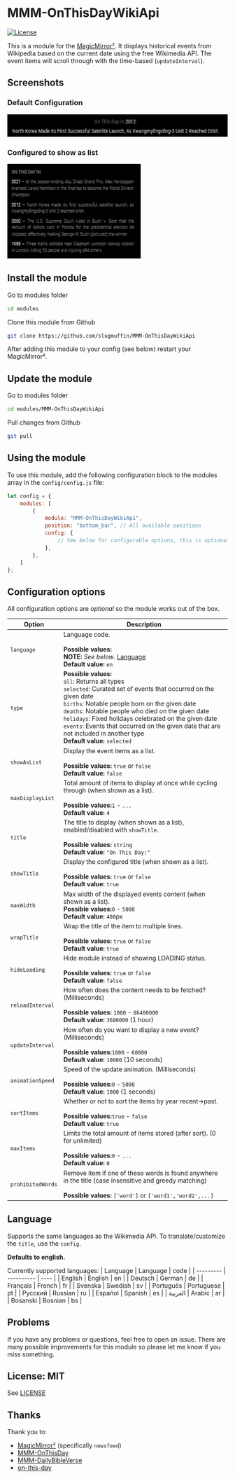 # MMM-OnThisDayWikiApi

[![License](https://img.shields.io/badge/license-MIT-blue.svg)](http://choosealicense.com/licenses/mit)

This is a module for the [MagicMirror²](https://github.com/MichMich/MagicMirror/). It displays historical events from Wikipedia based on the current date using the free Wikimedia API. The event items will scroll through with the time-based (`updateInterval`).

## Screenshots

### Default Configuration

![Screenshot](screenshot/single_line.png)

### Configured to show as list

![Screenshot](screenshot/show_as_list.png)

## Install the module

Go to modules folder

```sh
cd modules
```

Clone this module from Github

```sh
git clone https://github.com/slugmuffin/MMM-OnThisDayWikiApi
```

After adding this module to your config (see below) restart your MagicMirror².

## Update the module

Go to modules folder

```sh
cd modules/MMM-OnThisDayWikiApi
```

Pull changes from Github

```sh
git pull
```

## Using the module

To use this module, add the following configuration block to the modules array in the `config/config.js` file:

```js
let config = {
    modules: [
        {
            module: "MMM-OnThisDayWikiApi",
            position: "bottom_bar", // All available positions
            config: {
                // See below for configurable options, this is optional
            },
        },
    ]
};
```

## Configuration options

All configuration options are _optional_ so the module works out of the box.

| Option | Description |
| ---------- | ---------------------------------------------------------------------------------------------------------------------------------------------------------------------------------- |
| `language` | Language code. <br><br> **Possible values:** <br> **NOTE:** *See below.* [Language](#language) <br> **Default value:** `en` |
| `type` | **Possible values:**<br>`all`: Returns all types<br>`selected`: Curated set of events that occurred on the given date<br>`births`: Notable people born on the given date<br>`deaths`: Notable people who died on the given date<br>`holidays`: Fixed holidays celebrated on the given date<br>`events`: Events that occurred on the given date that are not included in another type <br> **Default value:** `selected`|
| `showAsList` | Display the event items as a list. <br><br> **Possible values:** `true` or `false` <br> **Default value:** `false` |
| `maxDisplayList` | Total amount of items to display at once while cycling through (when shown as a list). <br><br> **Possible values:**`1` - `...` <br> **Default value:** `4` |
| `title` | The title to display (when shown as a list), enabled/disabled with `showTitle`. <br><br> **Possible values:** `string` <br> **Default value:** `"On This Day:"` |
| `showTitle` | Display the configured title (when shown as a list). <br><br> **Possible values:** `true` or `false` <br> **Default value:** `true` |
| `maxWidth` | Max width of the displayed events content (when shown as a list).<br>**Possible values:**`0` - `5000` <br> **Default value:**  `400`px |
| `wrapTitle` | Wrap the title of the item to multiple lines. <br><br> **Possible values:** `true` or `false` <br> **Default value:** `true` |
| `hideLoading` | Hide module instead of showing LOADING status. <br><br> **Possible values:** `true` or `false` <br> **Default value:** `false` |
| `reloadInterval` | How often does the content needs to be fetched? (Milliseconds) <br><br> **Possible values:** `1000` - `86400000` <br> **Default value:** `3600000` (1 hour) |
| `updateInterval` | How often do you want to display a new event? (Milliseconds) <br><br> **Possible values:**`1000` - `60000` <br> **Default value:** `10000` (10 seconds) |
| `animationSpeed` | Speed of the update animation. (Milliseconds) <br><br> **Possible values:**`0` - `5000` <br> **Default value:** `1000` (1 seconds) |
| `sortItems` | Whether or not to sort the items by year recent->past. <br><br> **Possible values:**`true` - `false` <br> **Default value:** `true` |
| `maxItems` | Limits the total amount of items stored (after sort). (0 for unlimited) <br><br> **Possible values:**`0` - `...` <br> **Default value:** `0` |
| `prohibitedWords` | Remove item if one of these words is found anywhere in the title (case insensitive and greedy matching) <br><br> **Possible values:** `['word']` or `['word1','word2',...]` |

## Language

Supports the same languages as the Wikimedia API.
To translate/customize the `title`, use the `config`.

**Defaults to english.**

Currently supported languages:
| Language  | Language   | code |
| --------- | ---------- | ---- |
| English   | English    | en   |
| Deutsch   | German     | de   |
| Français  | French     | fr   |
| Svenska   | Swedish    | sv   |
| Português | Portuguese | pt   |
| Русский   | Russian    | ru   |
| Español   | Spanish    | es   |
| العربية     | Arabic     | ar   |
| Bosanski  | Bosnian    | bs   |

## Problems

If you have any problems or questions, feel free to open an issue. There are many possible improvements for this module so please let me know if you miss something.

## License: MIT

See [LICENSE](LICENSE.txt)

## Thanks

Thank you to:

- [MagicMirror²](https://github.com/MichMich/MagicMirror/) (specifically `newsfeed`)
- [MMM-OnThisDay](https://github.com/nkl-kst/MMM-OnThisDay)
- [MMM-DailyBibleVerse](https://github.com/arthurgarzajr/MMM-DailyBibleVerse)
- [on-this-day](https://github.com/elliefairholm/on-this-day)
